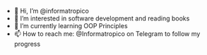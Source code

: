 - 👋 Hi, I’m @informatropico
- 👀 I’m interested in software development and reading books
- 🌱 I’m currently learning OOP Principles
- 📫 How to reach me: @Informatropico on Telegram to follow my progress

<!---
informatropico/informatropico is a ✨ special ✨ repository because its `README.md` (this file) appears on your GitHub profile.
You can click the Preview link to take a look at your changes.
--->
